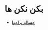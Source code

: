 ﻿<h1>بکن نکن ها</h1>

<ul>
    <li>
        <a href="/path/do-and-donts/trolly-problem">مساله تراموا</a>
    </li>
</ul>
